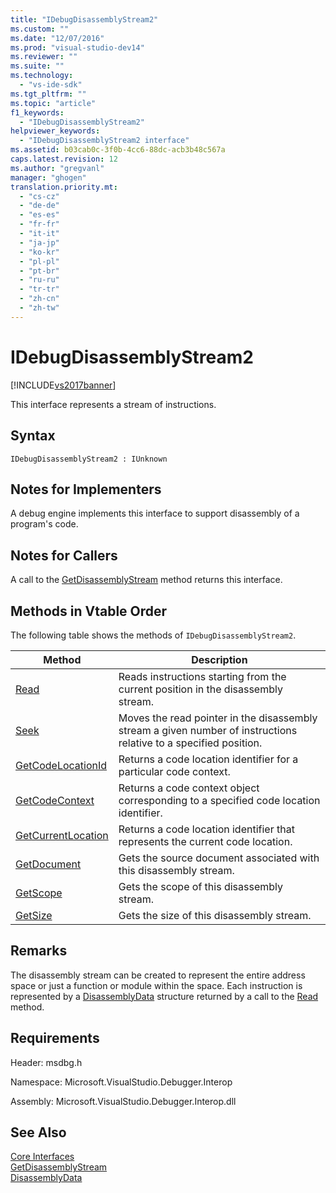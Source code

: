 ```yaml
---
title: "IDebugDisassemblyStream2"
ms.custom: ""
ms.date: "12/07/2016"
ms.prod: "visual-studio-dev14"
ms.reviewer: ""
ms.suite: ""
ms.technology: 
  - "vs-ide-sdk"
ms.tgt_pltfrm: ""
ms.topic: "article"
f1_keywords: 
  - "IDebugDisassemblyStream2"
helpviewer_keywords: 
  - "IDebugDisassemblyStream2 interface"
ms.assetid: b03cab0c-3f0b-4cc6-88dc-acb3b48c567a
caps.latest.revision: 12
ms.author: "gregvanl"
manager: "ghogen"
translation.priority.mt: 
  - "cs-cz"
  - "de-de"
  - "es-es"
  - "fr-fr"
  - "it-it"
  - "ja-jp"
  - "ko-kr"
  - "pl-pl"
  - "pt-br"
  - "ru-ru"
  - "tr-tr"
  - "zh-cn"
  - "zh-tw"
---
```

# IDebugDisassemblyStream2
[!INCLUDE[vs2017banner](../../../code-quality/includes/vs2017banner.md)]

This interface represents a stream of instructions.  
  
## Syntax  
  
```  
IDebugDisassemblyStream2 : IUnknown  
```  
  
## Notes for Implementers  
 A debug engine implements this interface to support disassembly of a program's code.  
  
## Notes for Callers  
 A call to the [GetDisassemblyStream](../../../extensibility/debugger/reference/idebugprogram2--getdisassemblystream.md) method returns this interface.  
  
## Methods in Vtable Order  
 The following table shows the methods of `IDebugDisassemblyStream2`.  
  
|Method|Description|  
|------------|-----------------|  
|[Read](../../../extensibility/debugger/reference/idebugdisassemblystream2--read.md)|Reads instructions starting from the current position in the disassembly stream.|  
|[Seek](../../../extensibility/debugger/reference/idebugdisassemblystream2--seek.md)|Moves the read pointer in the disassembly stream a given number of instructions relative to a specified position.|  
|[GetCodeLocationId](../../../extensibility/debugger/reference/idebugdisassemblystream2--getcodelocationid.md)|Returns a code location identifier for a particular code context.|  
|[GetCodeContext](../../../extensibility/debugger/reference/idebugdisassemblystream2--getcodecontext.md)|Returns a code context object corresponding to a specified code location identifier.|  
|[GetCurrentLocation](../../../extensibility/debugger/reference/idebugdisassemblystream2--getcurrentlocation.md)|Returns a code location identifier that represents the current code location.|  
|[GetDocument](../../../extensibility/debugger/reference/idebugdisassemblystream2--getdocument.md)|Gets the source document associated with this disassembly stream.|  
|[GetScope](../../../extensibility/debugger/reference/idebugdisassemblystream2--getscope.md)|Gets the scope of this disassembly stream.|  
|[GetSize](../../../extensibility/debugger/reference/idebugdisassemblystream2--getsize.md)|Gets the size of this disassembly stream.|  
  
## Remarks  
 The disassembly stream can be created to represent the entire address space or just a function or module within the space. Each instruction is represented by a [DisassemblyData](../../../extensibility/debugger/reference/disassemblydata.md) structure returned by a call to the [Read](../../../extensibility/debugger/reference/idebugdisassemblystream2--read.md) method.  
  
## Requirements  
 Header: msdbg.h  
  
 Namespace: Microsoft.VisualStudio.Debugger.Interop  
  
 Assembly: Microsoft.VisualStudio.Debugger.Interop.dll  
  
## See Also  
 [Core Interfaces](../../../extensibility/debugger/reference/core-interfaces.md)   
 [GetDisassemblyStream](../../../extensibility/debugger/reference/idebugprogram2--getdisassemblystream.md)   
 [DisassemblyData](../../../extensibility/debugger/reference/disassemblydata.md)